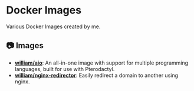 # Docker Images
Various Docker Images created by me.

## 📷 Images
- **[william/aio](https://hub.docker.com/r/william/aio)**: An all-in-one image with support for multiple programming languages, built for use with Pterodactyl.
- **[william/nginx-redirector](https://hub.docker.com/r/william/nginx-redirector)**: Easily redirect a domain to another using nginx.
